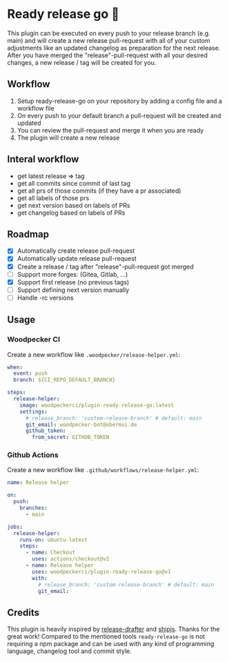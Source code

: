 # Ready release go :rocket:

This plugin can be executed on every push to your release branch (e.g. main) and will create a new release pull-request with all of your custom adjustments like an updated changelog as preparation for the next release. After you have merged the "release"-pull-request with all your desired changes, a new release / tag will be created for you.

## Workflow

1. Setup ready-release-go on your repository by adding a config file and a workflow file
1. On every push to your default branch a pull-request will be created and updated
1. You can review the pull-request and merge it when you are ready
1. The plugin will create a new release

## Interal workflow

- get latest release => tag
- get all commits since commit of last tag
- get all prs of those commits (if they have a pr associated)
- get all labels of those prs
- get next version based on labels of PRs
- get changelog based on labels of PRs

## Roadmap

- [x] Automatically create release pull-request
- [x] Automatically update release pull-request
- [x] Create a release / tag after "release"-pull-request got merged
- [ ] Support more forges: (Gitea, Gitlab, ...)
- [x] Support first release (no previous tags)
- [ ] Support defining next version manually
- [ ] Handle -rc versions

## Usage

### Woodpecker CI

Create a new workflow like `.woodpecker/release-helper.yml`:


```yaml
when:
  event: push
  branch: ${CI_REPO_DEFAULT_BRANCH}

steps:
  release-helper:
    image: woodpeckerci/plugin-ready-release-go:latest
    settings:
      # release_branch: 'custom-release-branch' # default: main
      git_email: woodpecker-bot@obermui.de
      github_token:
        from_secret: GITHUB_TOKEN
```

### Github Actions

Create a new workflow like `.github/workflows/release-helper.yml`:

```yaml
name: Release helper

on:
  push:
    branches:
      - main

jobs:
  release-helper:
    runs-on: ubuntu-latest
    steps:
      - name: Checkout
        uses: actions/checkout@v2
      - name: Release helper
        uses: woodpeckerci/plugin-ready-release-go@v1
        with:
          # release_branch: 'custom-release-branch' # default: main
          git_email:
```

## Credits

This plugin is heavily inspired by [release-drafter](https://github.com/release-drafter/release-drafter) and [shipjs](https://github.com/algolia/shipjs). Thanks for the great work! Compared to the mentioned tools `ready-release-go` is not requiring a npm package and can be used with any kind of programming language, changelog tool and commit style.
